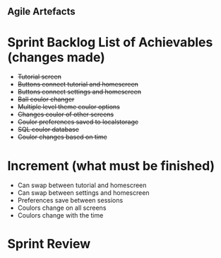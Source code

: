 ## Agile Artefacts
# Sprint Backlog List of Achievables (changes made)
* ~~Tutorial screen~~
* ~~Buttons connect tutorial and homescreen~~
* ~~Buttons connect settings and homescreen~~
* ~~Ball coulor changer~~
* ~~Multiple level theme coulor options~~
* ~~Changes coulor of other screens~~
* ~~Coulor preferences saved to localstorage~~
* ~~SQL coulor database~~
* ~~Coulor changes based on time~~
# Increment (what must be finished)
* Can swap between tutorial and homescreen
* Can swap between settings and homescreen
* Preferences save between sessions
* Coulors change on all screens
* Coulors change with the time
# Sprint Review